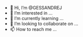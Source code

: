 - 👋 Hi, I’m @GESSANDREJ
- 👀 I’m interested in ...
- 🌱 I’m currently learning ...
- 💞️ I’m looking to collaborate on ...
- 📫 How to reach me ...

<!---
GESSANDREJ/GESSANDREJ is a ✨ special ✨ repository because its `README.md` (this file) appears on your GitHub profile.
You can click the Preview link to take a look at your changes.
--->
